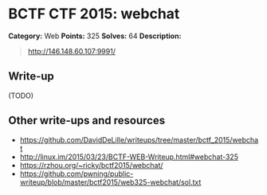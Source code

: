 # BCTF CTF 2015: webchat

**Category:** Web
**Points:** 325
**Solves:** 64
**Description:** 

> http://146.148.60.107:9991/

## Write-up

(TODO)

## Other write-ups and resources

* <https://github.com/DavidDeLille/writeups/tree/master/bctf_2015/webchat>
* <http://linux.im/2015/03/23/BCTF-WEB-Writeup.html#webchat-325>
* <https://rzhou.org/~ricky/bctf2015/webchat/>
* <https://github.com/pwning/public-writeup/blob/master/bctf2015/web325-webchat/sol.txt>
